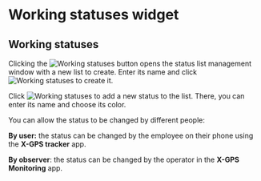 # Working statuses widget

## Working statuses

Clicking the ![Working statuses](https://www.navixy.com/wp-content/uploads/2021/09/zjhopml.png) button opens the status list management window with a new list to create. Enter its name and click ![Working statuses](https://www.navixy.com/wp-content/uploads/2021/09/avcljbl.png) to create it.

Click ![Working statuses](https://www.navixy.com/wp-content/uploads/2021/09/fxnvkwl-1.png) to add a new status to the list. There, you can enter its name and choose its color.

You can allow the status to be changed by different people:

**By user:** the status can be changed by the employee on their phone using the **X-GPS tracker** app.

**By observer**: the status can be changed by the operator in the **X-GPS Monitoring** app.
